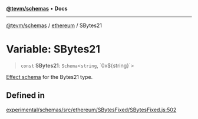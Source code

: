 [**@tevm/schemas**](../../README.md) • **Docs**

***

[@tevm/schemas](../../modules.md) / [ethereum](../README.md) / SBytes21

# Variable: SBytes21

> `const` **SBytes21**: `Schema`\<`string`, \`0x$\{string\}\`\>

[Effect schema](https://github.com/Effect-TS/schema) for the Bytes21 type.

## Defined in

[experimental/schemas/src/ethereum/SBytesFixed/SBytesFixed.js:502](https://github.com/qbzzt/tevm-monorepo/blob/main/experimental/schemas/src/ethereum/SBytesFixed/SBytesFixed.js#L502)
